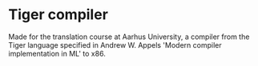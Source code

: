 Tiger compiler
==============

Made for the translation course at Aarhus University, a compiler from the Tiger language specified in Andrew W. Appels 'Modern compiler implementation in ML' to x86.
